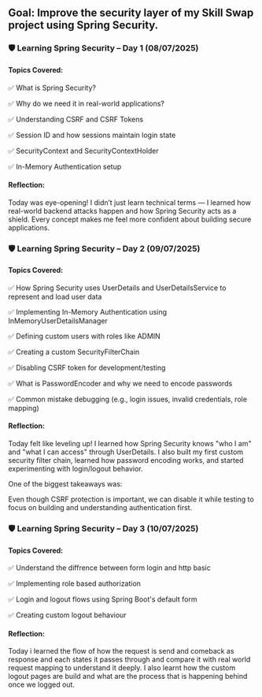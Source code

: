 
## Goal: Improve the security layer of my Skill Swap project using Spring Security.
### 🛡️ Learning Spring Security – Day 1 (08/07/2025)
#### Topics Covered:
✅ What is Spring Security?

✅ Why do we need it in real-world applications?

✅ Understanding CSRF and CSRF Tokens

✅ Session ID and how sessions maintain login state

✅ SecurityContext and SecurityContextHolder

✅ In-Memory Authentication setup

#### Reflection:
Today was eye-opening! I didn’t just learn technical terms — I learned how real-world backend attacks happen and how Spring Security acts as a shield.
Every concept makes me feel more confident about building secure applications.

### 🛡️ Learning Spring Security – Day 2 (09/07/2025)
#### Topics Covered:
✅ How Spring Security uses UserDetails and UserDetailsService to represent and load user data

✅ Implementing In-Memory Authentication using InMemoryUserDetailsManager

✅ Defining custom users with roles like ADMIN

✅ Creating a custom SecurityFilterChain

✅ Disabling CSRF token for development/testing

✅ What is PasswordEncoder and why we need to encode passwords

✅ Common mistake debugging (e.g., login issues, invalid credentials, role mapping)

#### Reflection:
Today felt like leveling up! I learned how Spring Security knows "who I am" and "what I can access" through UserDetails.
I also built my first custom security filter chain, learned how password encoding works, and started experimenting with login/logout behavior.

One of the biggest takeaways was:

Even though CSRF protection is important, we can disable it while testing to focus on building and understanding authentication first.

### 🛡️ Learning Spring Security – Day 3 (10/07/2025)
#### Topics Covered:

✅ Understand the diffrence between form login and http basic

✅ Implementing role based authorization

✅ Login and logout flows using Spring Boot's default form

✅ Creating custom logout behaviour

#### Reflection:
Today i learned the flow of how the request is send and comeback as response and each states it passes through and compare it with real world request mapping to understand it deeply.
I also learnt how the custom logout pages are build and what are the process that is happening behind once we logged out.






